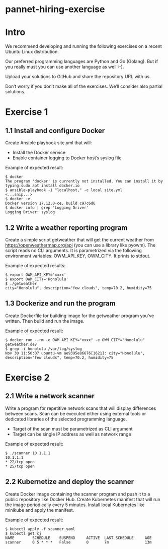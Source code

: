 # pannet-hiring-exercise

# Intro
We recommend developing and running the following exercises on a recent
Ubuntu Linux distribution.

Our preferred programming languages are Python and Go (Golang). But if you
really must you can use another language as well :-).

Upload your solutions to GitHub and share the repository URL with us.

Don’t worry if you don’t make all of the exercises. We’ll consider also partial
solutions.

# Exercise 1
## 1.1 Install and configure Docker
Create Ansible playbook site.yml that will:
 * Install the Docker service
 * Enable container logging to Docker host’s syslog file

Example of expected result:
```
$ docker
The program 'docker' is currently not installed. You can install it by
typing:sudo apt install docker.io
$ ansible-playbook -i "localhost," -c local site.yml
<...snip...>
$ docker -v
Docker version 17.12.0-ce, build c97c6d6
$ docker info | grep 'Logging Driver'
Logging Driver: syslog
```

## 1.2 Write a weather reporting program
Create a simple script getweather that will get the current weather from
https://openweathermap.org/api (you can use a library like pyowm). The script
reads no CLI arguments. It is parametrized via the following environment
variables: OWM_API_KEY, OWM_CITY. It prints to stdout.

Example of expected results:
```
$ export OWM_API_KEY='xxxx'
$ export OWM_CITY='Honolulu'
$ ./getweather
city="Honolulu", description="few clouds", temp=70.2, humidity=75
```

## 1.3 Dockerize and run the program
Create Dockerfile for building image for the getweather program you’ve written.
Then build and run the image.

Example of expected result:
```
$ docker run --rm -e OWM_API_KEY="xxxx" -e OWM_CITY="Honolulu" getweather:dev
$ grep -i honolulu /var/log/syslog
Nov 30 11:50:07 ubuntu-vm ae9395e86676[1621]: city="Honolulu",
description="few clouds", temp=70.2, humidity=75
```

# Exercise 2
## 2.1 Write a network scanner
Write a program for repetitive network scans that will display differences between
scans. Scan can be executed either using external tools or dedicated libraries of
the selected programming language.
 * Target of the scan must be parametrized as CLI argument
 * Target can be single IP address as well as network range

Example of expected result:
```
$ ./scanner 10.1.1.1
10.1.1.1
* 22/tcp open
* 25/tcp open
```

## 2.2 Kubernetize and deploy the scanner
Create Docker image containing the scanner program and push it to a public
repository like Docker Hub. Create Kubernetes manifest that will run the image
periodically every 5 minutes. Install local Kubernetes like minikube and apply
the manifest.

Example of expected result:
```
$ kubectl apply -f scanner.yaml
$ kubectl get cj
NAME        SCHEDULE    SUSPEND     ACTIVE  LAST SCHEDULE     AGE
scanner     0 5 * * *   False       0       7m                13m
```